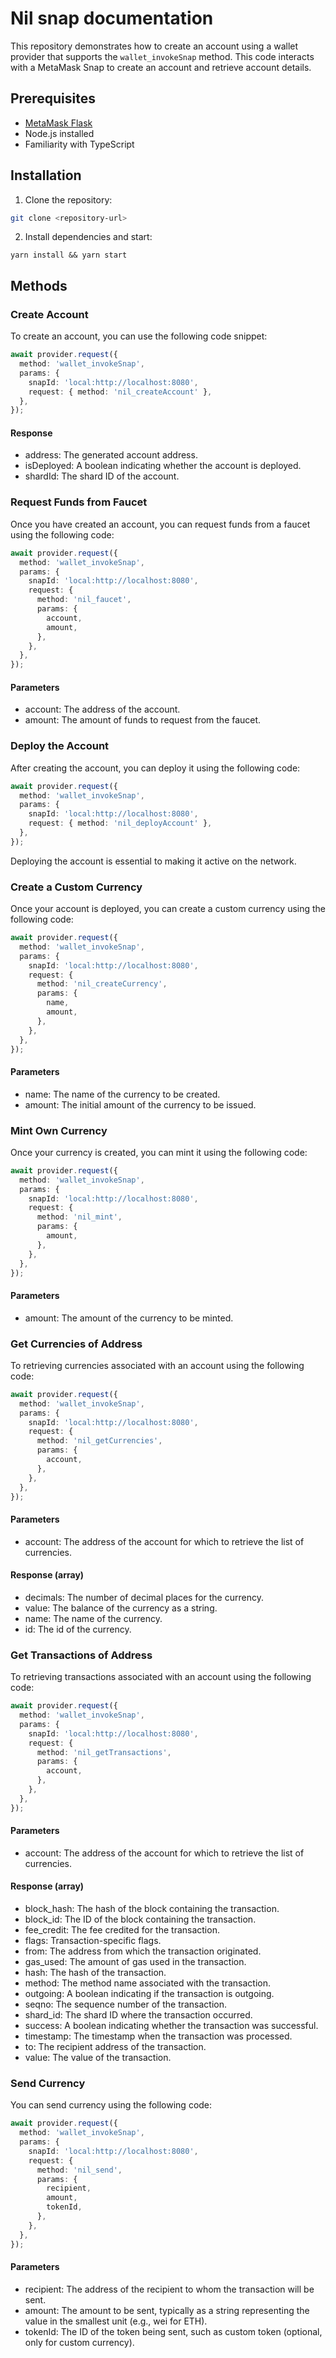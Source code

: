 # Nil snap documentation

This repository demonstrates how to create an account using a wallet provider that supports the `wallet_invokeSnap` method. This code interacts with a MetaMask Snap to create an account and retrieve account details.

## Prerequisites

- [MetaMask Flask](https://metamask.io/flask/)
- Node.js installed
- Familiarity with TypeScript

## Installation

1.  Clone the repository:

```bash
git clone <repository-url>
```

2.  Install dependencies and start:

```shell
yarn install && yarn start
```

## Methods

### Create Account

To create an account, you can use the following code snippet:

```ts
await provider.request({
  method: 'wallet_invokeSnap',
  params: {
    snapId: 'local:http://localhost:8080',
    request: { method: 'nil_createAccount' },
  },
});
```

#### Response

- address: The generated account address.
- isDeployed: A boolean indicating whether the account is deployed.
- shardId: The shard ID of the account.

### Request Funds from Faucet

Once you have created an account, you can request funds from a faucet using the following code:

```ts
await provider.request({
  method: 'wallet_invokeSnap',
  params: {
    snapId: 'local:http://localhost:8080',
    request: {
      method: 'nil_faucet',
      params: {
        account,
        amount,
      },
    },
  },
});
```

#### Parameters

- account: The address of the account.
- amount: The amount of funds to request from the faucet.

### Deploy the Account

After creating the account, you can deploy it using the following code:

```ts
await provider.request({
  method: 'wallet_invokeSnap',
  params: {
    snapId: 'local:http://localhost:8080',
    request: { method: 'nil_deployAccount' },
  },
});
```

Deploying the account is essential to making it active on the network.

### Create a Custom Currency

Once your account is deployed, you can create a custom currency using the following code:

```ts
await provider.request({
  method: 'wallet_invokeSnap',
  params: {
    snapId: 'local:http://localhost:8080',
    request: {
      method: 'nil_createCurrency',
      params: {
        name,
        amount,
      },
    },
  },
});
```

#### Parameters

- name: The name of the currency to be created.
- amount: The initial amount of the currency to be issued.

### Mint Own Currency

Once your currency is created, you can mint it using the following code:

```ts
await provider.request({
  method: 'wallet_invokeSnap',
  params: {
    snapId: 'local:http://localhost:8080',
    request: {
      method: 'nil_mint',
      params: {
        amount,
      },
    },
  },
});
```

#### Parameters

- amount: The amount of the currency to be minted.

### Get Currencies of Address

To retrieving currencies associated with an account using the following code:

```ts
await provider.request({
  method: 'wallet_invokeSnap',
  params: {
    snapId: 'local:http://localhost:8080',
    request: {
      method: 'nil_getCurrencies',
      params: {
        account,
      },
    },
  },
});
```

#### Parameters

- account: The address of the account for which to retrieve the list of currencies.

#### Response (array)

- decimals: The number of decimal places for the currency.
- value: The balance of the currency as a string.
- name: The name of the currency.
- id: The id of the currency.

### Get Transactions of Address

To retrieving transactions associated with an account using the following code:

```ts
await provider.request({
  method: 'wallet_invokeSnap',
  params: {
    snapId: 'local:http://localhost:8080',
    request: {
      method: 'nil_getTransactions',
      params: {
        account,
      },
    },
  },
});
```

#### Parameters

- account: The address of the account for which to retrieve the list of currencies.

#### Response (array)

- block_hash: The hash of the block containing the transaction.
- block_id: The ID of the block containing the transaction.
- fee_credit: The fee credited for the transaction.
- flags: Transaction-specific flags.
- from: The address from which the transaction originated.
- gas_used: The amount of gas used in the transaction.
- hash: The hash of the transaction.
- method: The method name associated with the transaction.
- outgoing: A boolean indicating if the transaction is outgoing.
- seqno: The sequence number of the transaction.
- shard_id: The shard ID where the transaction occurred.
- success: A boolean indicating whether the transaction was successful.
- timestamp: The timestamp when the transaction was processed.
- to: The recipient address of the transaction.
- value: The value of the transaction.

### Send Currency

You can send currency using the following code:

```ts
await provider.request({
  method: 'wallet_invokeSnap',
  params: {
    snapId: 'local:http://localhost:8080',
    request: {
      method: 'nil_send',
      params: {
        recipient,
        amount,
        tokenId,
      },
    },
  },
});
```

#### Parameters

- recipient: The address of the recipient to whom the transaction will be sent.
- amount: The amount to be sent, typically as a string representing the value in the smallest unit (e.g., wei for ETH).
- tokenId: The ID of the token being sent, such as custom token (optional, only for custom currency).
